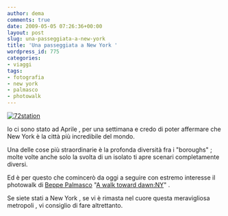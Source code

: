 ```yaml
---
author: dema
comments: true
date: 2009-05-05 07:26:36+00:00
layout: post
slug: una-passeggiata-a-new-york
title: 'Una passeggiata a New York '
wordpress_id: 775
categories:
- viaggi
tags:
- fotografia
- new york
- palmasco
- photowalk
---
```


[![72station](http://dema.tv/wp-content/uploads/2009/05/72station1.jpg)](http://www.flickr.com/photos/palmasco/3502429356/in/set-72157617677164886)

Io ci sono stato ad Aprile , per una settimana e credo di poter affermare che New York è la città più incredibile del mondo.

Una delle cose più straordinarie è la profonda diversità fra i "boroughs" ; molte volte anche solo la svolta di un isolato ti apre scenari completamente diversi.

Ed è per questo che comincerò da oggi a seguire con estremo interesse il photowalk di [Beppe Palmasco](http://www.palmasco.blogs.com/) "[A walk toward dawn:NY](http://www.flickr.com/photos/palmasco/sets/72157617677164886/)" .

Se siete stati a New York , se vi è rimasta nel cuore questa meravigliosa metropoli , vi consiglio di fare altrettanto.
